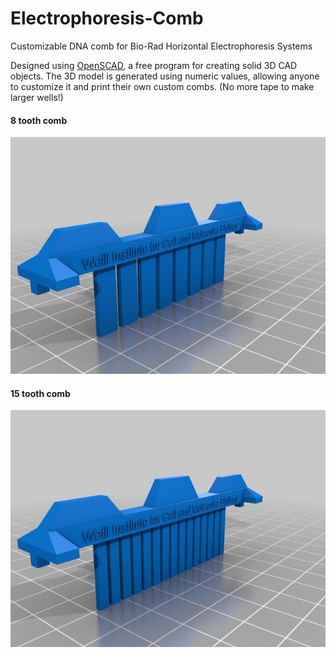 # Electrophoresis-Comb
Customizable DNA comb for Bio-Rad Horizontal Electrophoresis Systems

Designed using [OpenSCAD](http://www.openscad.org/), a free program for creating solid 3D CAD objects.  The 3D model is generated using numeric values, allowing anyone to customize it and print their own custom combs.  (No more tape to make larger wells!)

#### 8 tooth comb
![8 tooth comb](https://github.com/admish/Electrophoresis-Comb/blob/master/img/8teeth.jpg)
  
#### 15 tooth comb
![15 tooth comb](https://github.com/admish/Electrophoresis-Comb/blob/master/img/15teeth.jpg)
